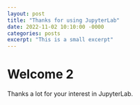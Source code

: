 ```yaml
---
layout: post
title: "Thanks for using JupyterLab"
date: 2022-11-02 10:10:00 -0000
categories: posts
excerpt: "This is a small excerpt"
---
```


# Welcome 2

Thanks a lot for your interest in JupyterLab.
